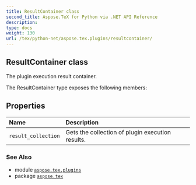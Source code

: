 ```yaml
---
title: ResultContainer class
second_title: Aspose.TeX for Python via .NET API Reference
description: 
type: docs
weight: 130
url: /tex/python-net/aspose.tex.plugins/resultcontainer/
---
```


## ResultContainer class

The plugin execution result container.



The ResultContainer type exposes the following members:
## Properties
| Name | Description |
| :- | :- |
| `result_collection` | Gets the collection of plugin execution results. |

### See Also

* module [`aspose.tex.plugins`](/tex/python-net/aspose.tex.plugins/)
* package [`aspose.tex`](/tex/python-net/)

